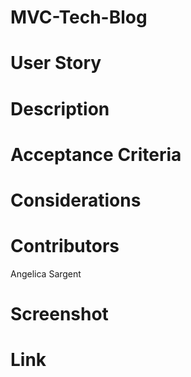 # MVC-Tech-Blog

# User Story

# Description

# Acceptance Criteria

# Considerations

# Contributors

Angelica Sargent

# Screenshot

# Link